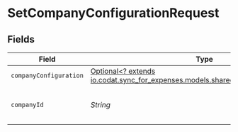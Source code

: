 # SetCompanyConfigurationRequest


## Fields

| Field                                                                                                                            | Type                                                                                                                             | Required                                                                                                                         | Description                                                                                                                      | Example                                                                                                                          |
| -------------------------------------------------------------------------------------------------------------------------------- | -------------------------------------------------------------------------------------------------------------------------------- | -------------------------------------------------------------------------------------------------------------------------------- | -------------------------------------------------------------------------------------------------------------------------------- | -------------------------------------------------------------------------------------------------------------------------------- |
| `companyConfiguration`                                                                                                           | [Optional<? extends io.codat.sync_for_expenses.models.shared.CompanyConfiguration>](../../models/shared/CompanyConfiguration.md) | :heavy_minus_sign:                                                                                                               | N/A                                                                                                                              |                                                                                                                                  |
| `companyId`                                                                                                                      | *String*                                                                                                                         | :heavy_check_mark:                                                                                                               | Unique identifier for a company.                                                                                                 | 8a210b68-6988-11ed-a1eb-0242ac120002                                                                                             |